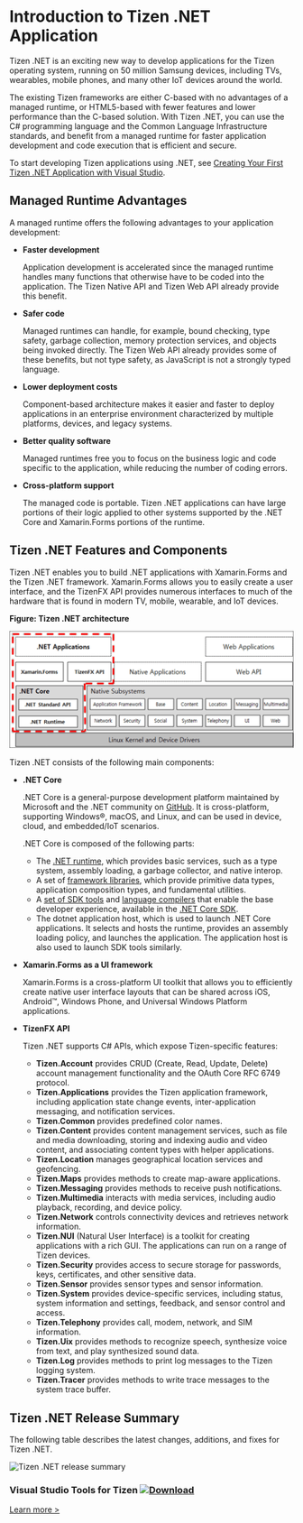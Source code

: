 # Introduction to Tizen .NET Application

Tizen .NET is an exciting new way to develop applications for the Tizen operating system, running on 50 million Samsung devices, including TVs, wearables, mobile phones, and many other IoT devices around the world.

The existing Tizen frameworks are either C-based with no advantages of a managed runtime, or HTML5-based with fewer features and lower performance than the C-based solution. With Tizen .NET, you can use the C# programming language and the Common Language Infrastructure standards, and benefit from a managed runtime for faster application development and code execution that is efficient and secure.

To start developing Tizen applications using .NET, see [Creating Your First Tizen .NET Application with Visual Studio](getting-started/first-app.md).

<a id="runtime"></a>
## Managed Runtime Advantages

A managed runtime offers the following advantages to your application development:

- **Faster development**

  Application development is accelerated since the managed runtime handles many functions that otherwise have to be coded into the application. The Tizen Native API and Tizen Web API already provide this benefit.

- **Safer code**

  Managed runtimes can handle, for example, bound checking, type safety, garbage collection, memory protection services, and objects being invoked directly. The Tizen Web API already provides some of these benefits, but not type safety, as JavaScript is not a strongly typed language.

- **Lower deployment costs**

  Component-based architecture makes it easier and faster to deploy applications in an enterprise environment characterized by multiple platforms, devices, and legacy systems.

- **Better quality software**

  Managed runtimes free you to focus on the business logic and code specific to the application, while reducing the number of coding errors.

- **Cross-platform support**

  The managed code is portable. Tizen .NET applications can have large portions of their logic applied to other systems supported by the .NET Core and Xamarin.Forms portions of the runtime.

<a id="features"></a>
## Tizen .NET Features and Components

Tizen .NET enables you to build .NET applications with Xamarin.Forms and the Tizen .NET framework. Xamarin.Forms allows you to easily create a user interface, and the TizenFX API provides numerous interfaces to much of the hardware that is found in modern TV, mobile, wearable, and IoT devices.

**Figure: Tizen .NET architecture**

![Tizen .NET architecture](media/cs_overview.png)

Tizen .NET consists of the following main components:

- **.NET Core**

  .NET Core is a general-purpose development platform maintained by Microsoft and the .NET community on [GitHub](https://github.com/dotnet/core). It is cross-platform, supporting Windows&reg;, macOS, and Linux, and can be used in device, cloud, and embedded/IoT scenarios.

  .NET Core is composed of the following parts:

  - The [.NET runtime](https://github.com/dotnet/coreclr), which provides basic services, such as a type system, assembly loading, a garbage collector, and native interop.
  - A set of [framework libraries](https://github.com/dotnet/corefx), which provide primitive data types, application composition types, and fundamental utilities.
  - A [set of SDK tools](https://github.com/dotnet/cli) and [language compilers](https://github.com/dotnet/roslyn) that enable the base developer experience, available in the [.NET Core SDK](https://docs.microsoft.com/en-us/dotnet/articles/core/sdk).
  - The dotnet application host, which is used to launch .NET Core applications. It selects and hosts the runtime, provides an assembly loading policy, and launches the application. The application host is also used to launch SDK tools similarly.

- **Xamarin.Forms as a UI framework**

  Xamarin.Forms is a cross-platform UI toolkit that allows you to efficiently create native user interface layouts that can be shared across iOS, Android&trade;, Windows Phone, and Universal Windows Platform applications.

- **TizenFX API**

  Tizen .NET supports C# APIs, which expose Tizen-specific features:

  - **Tizen.Account** provides CRUD (Create, Read, Update, Delete) account management functionality and the OAuth Core RFC 6749 protocol.
  - **Tizen.Applications** provides the Tizen application framework, including application state change events, inter-application messaging, and notification services.
  - **Tizen.Common** provides predefined color names.
  - **Tizen.Content** provides content management services, such as file and media downloading, storing and indexing audio and video content, and associating content types with helper applications.
  - **Tizen.Location** manages geographical location services and geofencing.
  - **Tizen.Maps** provides methods to create map-aware applications.
  - **Tizen.Messaging** provides methods to receive push notifications.
  - **Tizen.Multimedia** interacts with media services, including audio playback, recording, and device policy.
  - **Tizen.Network** controls connectivity devices and retrieves network information.
  - **Tizen.NUI** (Natural User Interface) is a toolkit for creating applications with a rich GUI. The applications can run on a range of Tizen devices.
  - **Tizen.Security** provides access to secure storage for passwords, keys, certificates, and other sensitive data.
  - **Tizen.Sensor** provides sensor types and sensor information.
  - **Tizen.System** provides device-specific services, including status, system information and settings, feedback, and sensor control and access.
  - **Tizen.Telephony** provides call, modem, network, and SIM information.
  - **Tizen.Uix** provides methods to recognize speech, synthesize voice from text, and play synthesized sound data.
  - **Tizen.Log** provides methods to print log messages to the Tizen logging system.
  - **Tizen.Tracer** provides methods to write trace messages to the system trace buffer.

<a id="release"></a>
## Tizen .NET Release Summary

The following table describes the latest changes, additions, and fixes for Tizen .NET.

![Tizen .NET release summary](media/release_summary.png)


### Visual Studio Tools for Tizen [![Download](media/ic_docs_download.png)](https://marketplace.visualstudio.com/items?itemName=tizen.VisualStudioToolsforTizen)


[Learn more &gt;](../vstools/index.md)

